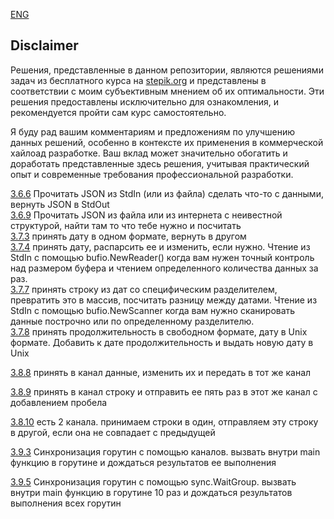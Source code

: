 [ENG](https://github.com/larikhide/stepik-go/blob/style/README-ENG.md)

## Disclaimer
Решения, представленные в данном репозитории, являются решениями задач из бесплатного курса на [stepik.org](https://stepik.org/course/54403/syllabus) и представлены в соответствии с моим субъективным мнением об их оптимальности. Эти решения предоставлены исключительно для ознакомления, и рекомендуется пройти сам курс самостоятельно.

Я буду рад вашим комментариям и предложениям по улучшению данных решений, особенно в контексте их применения в коммерческой хайлоад разработке. Ваш вклад может значительно обогатить и доработать представленные здесь решения, учитывая практический опыт и современные требования профессиональной разработки.

  
[3.6.6](https://github.com/larikhide/stepik-go/blob/main/3-6-json/3-6-6-json.go) Прочитать JSON из StdIn (или из файла) сделать что-то с данными, вернуть JSON в StdOut  
[3.6.9](https://github.com/larikhide/stepik-go/blob/main/3-6-json/3-6-9-json/3-6-9-json.go) Прочитать JSON из файла или из интернета с неивестной структурой, найти там то что тебе нужно и посчитать  
[3.7.3](https://github.com/larikhide/stepik-go/blob/main/3-7-time/3-7-3-time.go) принять дату в одном формате, вернуть в другом  
[3.7.4](https://github.com/larikhide/stepik-go/blob/main/3-7-time/3-7-4-time.go) принять дату, распарсить ее и изменить, если нужно. Чтение из StdIn с помощью bufio.NewReader() когда вам нужен точный контроль над размером буфера и чтением определенного количества данных за раз.   
[3.7.7](https://github.com/larikhide/stepik-go/blob/main/3-7-time/3-7-7-time.go) принять строку из дат со специфическим разделителем, превратить это в массив, посчитать разницу между датами. Чтение из StdIn с помощью bufio.NewScanner когда вам нужно сканировать данные построчно или по определенному разделителю.  
[3.7.8](https://github.com/larikhide/stepik-go/blob/main/3-7-time/3-7-8-time.go) принять продолжительность в свободном формате, дату в Unix формате. Добавить к дате продолжительность и выдать новую дату в Unix  

[3.8.8](https://github.com/larikhide/stepik-go/blob/main/3-8-parallelism/3-8-8-parallelism.go) принять в канал данные, изменить их и передать в тот же канал

[3.8.9](https://github.com/larikhide/stepik-go/blob/main/3-8-parallelism/3-8-9-parallelism.go) принять в канал строку и отправить ее пять раз в этот же канал с добавлением пробела  

[3.8.10](https://github.com/larikhide/stepik-go/blob/main/3-8-parallelism/3-8-9-parallelism.go) есть 2 канала. принимаем строки в один, отправляем эту строку в другой, если она не совпадает с предыдущей  

[3.9.3](https://github.com/larikhide/stepik-go/blob/main/3-9-parallelism/3-9-3-parallelism.go) Синхронизация горутин с помощью каналов. вызвать внутри main функцию в горутине и дождаться результатов ее выполнения  

[3.9.5]() Синхронизация горутин с помощью sync.WaitGroup. вызвать внутри main функцию в горутине 10 раз и дождаться результатов выполнения всех горутин